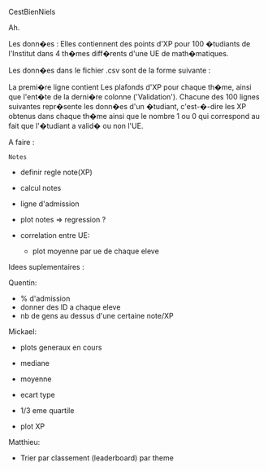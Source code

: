 ﻿CestBienNiels

Ah.

Les donn�es :
Elles contiennent des points d'XP pour 100 �tudiants de l'Institut dans 4 th�mes diff�rents d'une UE de math�matiques.

Les donn�es dans le fichier .csv sont de la forme suivante :

La premi�re ligne contient Les plafonds d'XP pour chaque th�me, ainsi que l'ent�te de la derni�re colonne ('Validation').
Chacune des 100 lignes suivantes repr�sente les donn�es d'un �tudiant, c'est-�-dire les XP obtenus dans chaque th�me ainsi que le nombre 1 ou 0 qui correspond au fait que l'�tudiant a valid� ou non l'UE.


A faire :




	Notes
- definir regle note(XP)
- calcul notes
- ligne d'admission
- plot notes => regression ?




- correlation entre UE:
	- plot moyenne par ue de chaque eleve

Idees suplementaires :






Quentin:


- % d'admission
- donner des ID a chaque eleve
- nb de gens au dessus d'une certaine note/XP






Mickael:

- plots generaux en cours 
- mediane
- moyenne
- ecart type
- 1/3 eme quartile


- plot XP


Matthieu:


- Trier par classement (leaderboard) par theme
